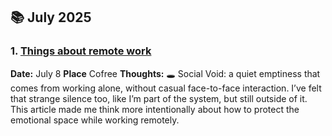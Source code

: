 ## 📚 July 2025

### 1. [Things about remote work](https://shift.infinite.red/5-things-that-suck-about-remote-work-506b98dd38f9)

**Date:** July 8
**Place** Cofree
**Thoughts:** 🕳 Social Void: a quiet emptiness that comes from working alone, without casual face-to-face interaction. I’ve felt that strange silence too, like I’m part of the system, but still outside of it. This article made me think more intentionally about how to protect the emotional space while working remotely.
